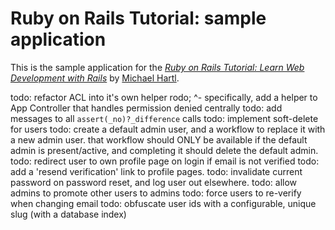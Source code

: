 # Ruby on Rails Tutorial: sample application

This is the sample application for the
[*Ruby on Rails Tutorial:
Learn Web Development with Rails*](http://www.railstutorial.org/)
by [Michael Hartl](http://www.michaelhartl.com/).

todo: refactor ACL into it's own helper
rodo; ^- specifically, add a helper to App Controller that handles permission denied centrally
todo: add messages to all `assert(_no)?_difference` calls
todo: implement soft-delete for users
todo: create a default admin user, and a workflow to replace it with a new admin user.  that workflow should ONLY be available if the default admin is present/active, and completing it should delete the default admin.
todo: redirect user to own profile page on login if email is not verified
todo: add a 'resend verification' link to profile pages.
todo: invalidate current password on password reset, and log user out elsewhere.
todo: allow admins to promote other users to admins
todo: force users to re-verify when changing email
todo: obfuscate user ids with a configurable, unique slug (with a database index)

